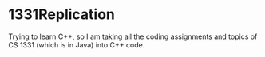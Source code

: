 # 1331Replication

Trying to learn C++, so I am taking all the coding assignments and topics of CS 1331 (which is in Java) into C++ code.
